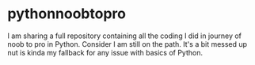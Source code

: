 # pythonnoobtopro
I am sharing a full repository containing all the coding I did in journey of noob to pro in Python. Consider I am still on the path. It's a bit messed up nut is kinda my fallback for any issue with basics of Python. 
